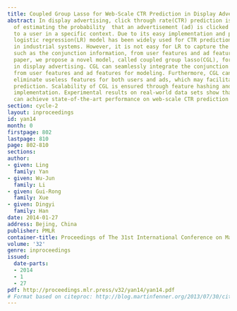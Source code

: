 ```yaml
---
title: Coupled Group Lasso for Web-Scale CTR Prediction in Display Advertising
abstract: In display advertising, click through rate(CTR) prediction is the problem
  of estimating the probability  that an advertisement (ad) is clicked when displayed
  to a user in a specific context. Due to its easy implementation and promising performance,
  logistic regression(LR) model has been widely used for CTR prediction, especially
  in industrial systems. However, it is not easy for LR to capture the nonlinear information,
  such as the conjunction information, from user features and ad features. In this
  paper, we propose a novel model, called coupled group lasso(CGL), for CTR prediction
  in display advertising. CGL can seamlessly integrate the conjunction information
  from user features and ad features for modeling. Furthermore, CGL can automatically
  eliminate useless features for both users and ads, which may facilitate fast online
  prediction. Scalability of CGL is ensured through feature hashing and distributed
  implementation. Experimental results on real-world data sets show that our CGL model
  can achieve state-of-the-art performance on web-scale CTR prediction tasks.
section: cycle-2
layout: inproceedings
id: yan14
month: 0
firstpage: 802
lastpage: 810
page: 802-810
sections: 
author:
- given: Ling
  family: Yan
- given: Wu-Jun
  family: Li
- given: Gui-Rong
  family: Xue
- given: Dingyi
  family: Han
date: 2014-01-27
address: Bejing, China
publisher: PMLR
container-title: Proceedings of The 31st International Conference on Machine Learning
volume: '32'
genre: inproceedings
issued:
  date-parts:
  - 2014
  - 1
  - 27
pdf: http://proceedings.mlr.press/v32/yan14/yan14.pdf
# Format based on citeproc: http://blog.martinfenner.org/2013/07/30/citeproc-yaml-for-bibliographies/
---
```

